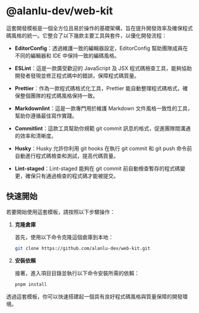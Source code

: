 # @alanlu-dev/web-kit

這套開發模板是一個全方位且易於操作的基礎架構，旨在提升開發效率及確保程式碼風格的統一。它整合了以下幾款主要工具與套件，以優化開發流程：

* **EditorConfig**：透過維護一致的編輯器設定，EditorConfig 幫助團隊成員在不同的編輯器和 IDE 中保持一致的編碼風格。

* **ESLint**：這是一款廣受歡迎的 JavaScript 及 JSX 程式碼檢查工具，能夠協助開發者發現並修正程式碼中的錯誤，保障程式碼質量。

* **Prettier**：作為一款程式碼格式化工具，Prettier 能自動整理程式碼格式，確保整個團隊的程式碼風格保持一致。

* **Markdownlint**：這是一款專門用於維護 Markdown 文件風格一致性的工具，幫助你遵循最佳寫作實踐。

* **Commitlint**：這款工具幫助你規範 git commit 訊息的格式，促進團隊間溝通的效率和清晰度。

* **Husky**：Husky 允許你利用 git hooks 在執行 git commit 和 git push 命令前自動進行程式碼檢查和測試，提高代碼質量。

* **Lint-staged**：Lint-staged 能夠在 git commit 前自動檢查暫存的程式碼變更，確保只有通過檢查的程式碼才能被提交。

## 快速開始

若要開始使用這套模板，請按照以下步驟操作：

1. **克隆倉庫**

    首先，使用以下命令克隆這個倉庫到本地：

    ```bash
    git clone https://github.com/alanlu-dev/web-kit.git
    ```

2. **安裝依賴**

    接著，進入項目目錄並執行以下命令安裝所需的依賴：

    ```bash
    pnpm install
    ```

透過這套模板，你可以快速搭建起一個具有良好程式碼風格與質量保障的開發環境。
